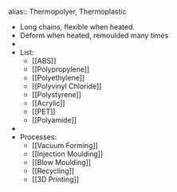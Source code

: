 alias:: Thermopolyer, Thermoplastic

- Long chains, flexible when heated.
- Deform when heated, remoulded many times
-
- List:
	- [[ABS]]
	- [[Polypropylene]]
	- [[Polyethylene]]
	- [[Polyvinyl Chloride]]
	- [[Polystyrene]]
	- [[Acrylic]]
	- [[PET]]
	- [[Polyamide]]
-
- Processes:
	- [[Vacuum Forming]]
	- [[Injection Moulding]]
	- [[Blow Moulding]]
	- [[Recycling]]
	- [[3D Printing]]